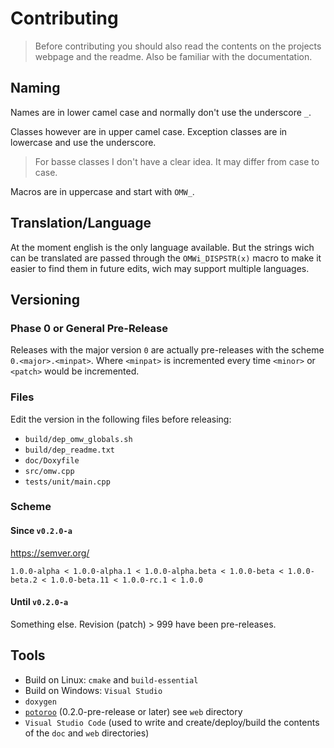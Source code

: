 # Contributing

> Before contributing you should also read the contents on the projects webpage and the readme. Also be familiar with the documentation.



## Naming
Names are in lower camel case and normally don't use the underscore `_`.

Classes however are in upper camel case. Exception classes are in lowercase and use the underscore.
> For basse classes I don't have a clear idea. It may differ from case to case.

Macros are in uppercase and start with `OMW_`.



## Translation/Language
At the moment english is the only language available. But the strings wich can be
translated are passed through the `OMWi_DISPSTR(x)` macro to make it easier to find them
in future edits, wich may support multiple languages.



## Versioning
### Phase 0 or General Pre-Release
Releases with the major version `0` are actually pre-releases with the scheme `0.<major>.<minpat>`.
Where `<minpat>` is incremented every time `<minor>` or `<patch>` would be incremented.

### Files
Edit the version in the following files before releasing:
- `build/dep_omw_globals.sh`
- `build/dep_readme.txt`
- `doc/Doxyfile`
- `src/omw.cpp`
- `tests/unit/main.cpp`

### Scheme
#### Since `v0.2.0-a`
https://semver.org/

`1.0.0-alpha < 1.0.0-alpha.1 < 1.0.0-alpha.beta < 1.0.0-beta < 1.0.0-beta.2 < 1.0.0-beta.11 < 1.0.0-rc.1 < 1.0.0`

#### Until `v0.2.0-a`
Something else. Revision (patch) > 999 have been pre-releases.



## Tools
- Build on Linux: `cmake` and `build-essential`
- Build on Windows: `Visual Studio`
- `doxygen`
- [`potoroo`](https://github.com/oblaser/potoroo) (0.2.0-pre-release or later) see `web` directory
- `Visual Studio Code` (used to write and create/deploy/build the contents of the `doc` and `web` directories)

